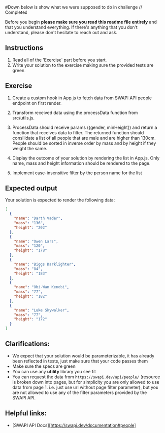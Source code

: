 #Down below is show what we were supposed to do in challenge // Completed 

Before you begin **please make sure you read this readme file entirely** and that you understand everything. If there's anything that you don't understand, please don't hesitate to reach out and ask.

## Instructions

1. Read all of the 'Exercise' part before you start.
2. Write your solution to the exercise making sure the provided tests are green.

## Exercise

1. Create a custom hook in App.js to fetch data from SWAPI API people endpoint on first render.

2. Transform received data using the processData function from src/utils.js.

3. ProcessData should receive params ({gender, minHeight}) and return a function that receives data to filter. The returned function should consilidate a list of all people that are male and are higher than 130cm. People should be sorted in inverse order by mass and by height if they weight the same.

4. Display the outcome of your solution by rendering the list in App.js. Only name, mass and height information should be rendered to the page.

5. Implement case-insensitive filter by the person name for the list

## Expected output

Your solution is expected to render the following data:

```json
[
  {
    "name": "Darth Vader",
    "mass": "136",
    "height": "202"
  },
  {
    "name": "Owen Lars",
    "mass": "120",
    "height": "178"
  },
  {
    "name": "Biggs Darklighter",
    "mass": "84",
    "height": "183"
  },
  {
    "name": "Obi-Wan Kenobi",
    "mass": "77",
    "height": "182"
  },
  {
    "name": "Luke Skywalker",
    "mass": "77",
    "height": "172"
  }
]
```

## Clarifications:

- We expect that your solution would be parameterizable, it has already been reflected in tests, just make sure that your code passes them
- Make sure the specs are green
- You can use any **utility** library you see fit
- You can request the data from `https://swapi.dev/api/people/` (resource is broken down into pages, but for simplicity you are only allowed to use data from page 1. i.e. just use url without page filter parameter), but you are not allowed to use any of the filter parameters provided by the SWAPI API.

## Helpful links:

- [SWAPI API Docs][https://swapi.dev/documentation#people]
